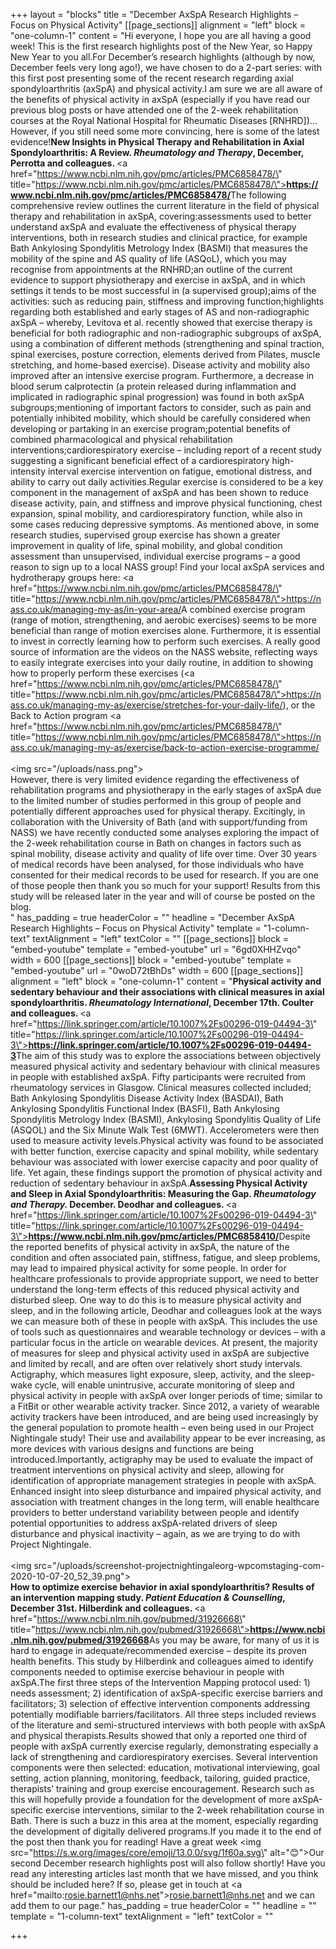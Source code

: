+++
layout = "blocks"
title = "December AxSpA Research Highlights – Focus on Physical Activity"
[[page_sections]]
alignment = "left"
block = "one-column-1"
content = "Hi everyone, I hope you are all having a good week! This is the first research highlights post of the New Year, so Happy New Year to you all.For December’s research highlights (although by now, December feels very long ago!), we have chosen to do a 2-part series: with this first post presenting some of the recent research regarding axial spondyloarthritis (axSpA) and physical activity.I am sure we are all aware of the benefits of physical activity in axSpA (especially if you have read our previous blog posts or have attended one of the 2-week rehabilitation courses at the Royal National Hospital for Rheumatic Diseases [RNHRD])… However, if you still need some more convincing, here is some of the latest evidence!<strong>New Insights in Physical Therapy and Rehabilitation in Axial Spondyloarthritis: A Review. <em>Rheumatology and Therapy</em>, December, Perrotta and colleagues. </strong><a href=\"https://www.ncbi.nlm.nih.gov/pmc/articles/PMC6858478/\" title=\"https://www.ncbi.nlm.nih.gov/pmc/articles/PMC6858478/\"><strong>https://www.ncbi.nlm.nih.gov/pmc/articles/PMC6858478/</strong></a>The following comprehensive review outlines the current literature in the field of physical therapy and rehabilitation in axSpA, covering:assessments used to better understand axSpA and evaluate the effectiveness of physical therapy interventions, both in research studies and clinical practice, for example Bath Ankylosing Spondylitis Metrology Index (BASMI) that measures the mobility of the spine and AS quality of life (ASQoL), which you may recognise from appointments at the RNHRD;an outline of the current evidence to support physiotherapy and exercise in axSpA, and in which settings it tends to be most successful in (a supervised group);aims of the activities: such as reducing pain, stiffness and improving function;highlights regarding both established and early stages of AS and non-radiographic axSpA – whereby, Levitova et al. recently showed that exercise therapy is beneficial for both radiographic and non-radiographic subgroups of axSpA, using a combination of different methods (strengthening and spinal traction, spinal exercises, posture correction, elements derived from Pilates, muscle stretching, and home-based exercise). Disease activity and mobility also improved after an intensive exercise program. Furthermore, a decrease in blood serum calprotectin (a protein released during inflammation and implicated in radiographic spinal progression) was found in both axSpA subgroups;mentioning of important factors to consider, such as pain and potentially inhibited mobility, which should be carefully considered when developing or partaking in an exercise program;potential benefits of combined pharmacological and physical rehabilitation interventions;cardiorespiratory exercise – including report of a recent study suggesting a significant beneficial effect of a cardiorespiratory high-intensity interval exercise intervention on fatigue, emotional distress, and ability to carry out daily activities.Regular exercise is considered to be a key component in the management of axSpA and has been shown to reduce disease activity, pain, and stiffness and improve physical functioning, chest expansion, spinal mobility, and cardiorespiratory function, while also in some cases reducing depressive symptoms. As mentioned above, in some research studies, supervised group exercise has shown a greater improvement in quality of life, spinal mobility, and global condition assessment than unsupervised, individual exercise programs – a good reason to sign up to a local NASS group! Find your local axSpA services and hydrotherapy groups here: <a href=\"https://www.ncbi.nlm.nih.gov/pmc/articles/PMC6858478/\" title=\"https://www.ncbi.nlm.nih.gov/pmc/articles/PMC6858478/\">https://nass.co.uk/managing-my-as/in-your-area/</a>A combined exercise program (range of motion, strengthening, and aerobic exercises) seems to be more beneficial than range of motion exercises alone. Furthermore, it is essential to invest in correctly learning how to perform such exercises. A really good source of information are the videos on the NASS website, reflecting ways to easily integrate exercises into your daily routine, in addition to showing how to properly perform these exercises (<a href=\"https://www.ncbi.nlm.nih.gov/pmc/articles/PMC6858478/\" title=\"https://www.ncbi.nlm.nih.gov/pmc/articles/PMC6858478/\">https://nass.co.uk/managing-my-as/exercise/stretches-for-your-daily-life/</a>), or the Back to Action program <a href=\"https://www.ncbi.nlm.nih.gov/pmc/articles/PMC6858478/\" title=\"https://www.ncbi.nlm.nih.gov/pmc/articles/PMC6858478/\">https://nass.co.uk/managing-my-as/exercise/back-to-action-exercise-programme/</a><br><br><img src=\"/uploads/nass.png\"><br>However, there is very limited evidence regarding the effectiveness of rehabilitation programs and physiotherapy in the early stages of axSpA due to the limited number of studies performed in this group of people and potentially different approaches used for physical therapy. Excitingly, in collaboration with the University of Bath (and with support/funding from NASS) we have recently conducted some analyses exploring the impact of the 2-week rehabilitation course in Bath on changes in factors such as spinal mobility, disease activity and quality of life over time. Over 30 years of medical records have been analysed, for those individuals who have consented for their medical records to be used for research. If you are one of those people then thank you so much for your support! Results from this study will be released later in the year and will of course be posted on the blog.<br>"
has_padding = true
headerColor = ""
headline = "December AxSpA Research Highlights – Focus on Physical Activity"
template = "1-column-text"
textAlignment = "left"
textColor = ""
[[page_sections]]
block = "embed-youtube"
template = "embed-youtube"
url = "6gd0XHHZvqo"
width = 600
[[page_sections]]
block = "embed-youtube"
template = "embed-youtube"
url = "0woD72tBhDs"
width = 600
[[page_sections]]
alignment = "left"
block = "one-column-1"
content = "<strong>Physical activity and sedentary behaviour and their associations with clinical measures in axial spondyloarthritis. <em>Rheumatology International</em>, December 17th. Coulter and colleagues. </strong><a href=\"https://link.springer.com/article/10.1007%2Fs00296-019-04494-3\" title=\"https://link.springer.com/article/10.1007%2Fs00296-019-04494-3\"><strong>https://link.springer.com/article/10.1007%2Fs00296-019-04494-3</strong></a>The aim of this study was to explore the associations between objectively measured physical activity and sedentary behaviour with clinical measures in people with established axSpA. Fifty participants were recruited from rheumatology services in Glasgow. Clinical measures collected included; Bath Ankylosing Spondylitis Disease Activity Index (BASDAI), Bath Ankylosing Spondylitis Functional Index (BASFI), Bath Ankylosing Spondylitis Metrology Index (BASMI), Ankylosing Spondylitis Quality of Life (ASQOL) and the Six Minute Walk Test (6MWT). Accelerometers were then used to measure activity levels.Physical activity was found to be associated with better function, exercise capacity and spinal mobility, while sedentary behaviour was associated with lower exercise capacity and poor quality of life. Yet again, these findings support the promotion of physical activity and reduction of sedentary behaviour in axSpA.<strong>Assessing Physical Activity and Sleep in Axial Spondyloarthritis: Measuring the Gap. <em>Rheumatology and Therapy. </em>December. Deodhar and colleagues. </strong><a href=\"https://link.springer.com/article/10.1007%2Fs00296-019-04494-3\" title=\"https://link.springer.com/article/10.1007%2Fs00296-019-04494-3\"><strong>https://www.ncbi.nlm.nih.gov/pmc/articles/PMC6858410/</strong></a>Despite the reported benefits of physical activity in axSpA, the nature of the condition and often associated pain, stiffness, fatigue, and sleep problems, may lead to impaired physical activity for some people. In order for healthcare professionals to provide appropriate support, we need to better understand the long-term effects of this reduced physical activity and disturbed sleep. One way to do this is to measure physical activity and sleep, and in the following article, Deodhar and colleagues look at the ways we can measure both of these in people with axSpA. This includes the use of tools such as questionnaires and wearable technology or devices – with a particular focus in the article on wearable devices. At present, the majority of measures for sleep and physical activity used in axSpA are subjective and limited by recall, and are often over relatively short study intervals. Actigraphy, which measures light exposure, sleep, activity, and the sleep-wake cycle, will enable unintrusive, accurate monitoring of sleep and physical activity in people with axSpA over longer periods of time; similar to a FitBit or other wearable activity tracker. Since 2012, a variety of wearable activity trackers have been introduced, and are being used increasingly by the general population to promote health – even being used in our Project Nightingale study! Their use and availability appear to be ever increasing, as more devices with various designs and functions are being introduced.Importantly, actigraphy may be used to evaluate the impact of treatment interventions on physical activity and sleep, allowing for identification of appropriate management strategies in people with axSpA. Enhanced insight into sleep disturbance and impaired physical activity, and association with treatment changes in the long term, will enable healthcare providers to better understand variability between people and identify potential opportunities to address axSpA-related drivers of sleep disturbance and physical inactivity – again, as we are trying to do with Project Nightingale.<br><br><img src=\"/uploads/screenshot-projectnightingaleorg-wpcomstaging-com-2020-10-07-20_52_39.png\"><br><strong>How to optimize exercise behavior in axial spondyloarthritis? Results of an intervention mapping study. <em>Patient Education &amp; Counselling</em>, December 31st. Hilberdink and colleagues. </strong><a href=\"https://www.ncbi.nlm.nih.gov/pubmed/31926668\" title=\"https://www.ncbi.nlm.nih.gov/pubmed/31926668\"><strong>https://www.ncbi.nlm.nih.gov/pubmed/31926668</strong></a>As you may be aware, for many of us it is hard to engage in adequate/recommended exercise – despite its proven health benefits. This study by Hilberdink and colleagues aimed to identify components needed to optimise exercise behaviour in people with axSpA.The first three steps of the Intervention Mapping protocol used: 1) needs assessment; 2) identification of axSpA-specific exercise barriers and facilitators; 3) selection of effective intervention components addressing potentially modifiable barriers/facilitators. All three steps included reviews of the literature and semi-structured interviews with both people with axSpA and physical therapists.Results showed that only a reported one third of people with axSpA currently exercise regularly, demonstrating especially a lack of strengthening and cardiorespiratory exercises. Several intervention components were then selected: education, motivational interviewing, goal setting, action planning, monitoring, feedback, tailoring, guided practice, therapists’ training and group exercise encouragement. Research such as this will hopefully provide a foundation for the development of more axSpA-specific exercise interventions, similar to the 2-week rehabilitation course in Bath. There is such a buzz in this area at the moment, especially regarding the development of digitally delivered programs.If you made it to the end of the post then thank you for reading! Have a great week <img src=\"https://s.w.org/images/core/emoji/13.0.0/svg/1f60a.svg\" alt=\"😊\">Our second December research highlights post will also follow shortly! Have you read any interesting articles last month that we have missed, and you think should be included here? If so, please get in touch at <a href=\"mailto:rosie.barnett1@nhs.net\">rosie.barnett1@nhs.net</a> and we can add them to our page."
has_padding = true
headerColor = ""
headline = ""
template = "1-column-text"
textAlignment = "left"
textColor = ""

+++
